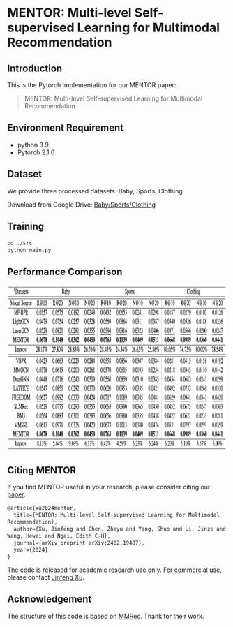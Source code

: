 # MENTOR: Multi-level Self-supervised Learning for Multimodal Recommendation

<!-- PROJECT LOGO -->

## Introduction

This is the Pytorch implementation for our MENTOR paper:

>MENTOR: Multi-level Self-supervised Learning for Multimodal Recommendation

## Environment Requirement
- python 3.9
- Pytorch 2.1.0

## Dataset

We provide three processed datasets: Baby, Sports, Clothing.

Download from Google Drive: [Baby/Sports/Clothing](https://drive.google.com/drive/folders/1tU4IxYbLXMkp_DbIOPGvCry16uPvolLk)

## Training
  ```
  cd ./src
  python main.py
  ```
## Performance Comparison
<img src="image/result.png" width="900px" height="380px"/>

## Citing MENTOR
If you find MENTOR useful in your research, please consider citing our [paper](https://arxiv.org/abs/2402.19407).
```
@article{xu2024mentor,
  title={MENTOR: Multi-level Self-supervised Learning for Multimodal Recommendation},
  author={Xu, Jinfeng and Chen, Zheyu and Yang, Shuo and Li, Jinze and Wang, Hewei and Ngai, Edith C-H},
  journal={arXiv preprint arXiv:2402.19407},
  year={2024}
}
```
The code is released for academic research use only. For commercial use, please contact [Jinfeng Xu](jinfeng.xu0605@gmail.com).


## Acknowledgement
The structure of this code is  based on [MMRec](https://github.com/enoche/MMRec). Thank for their work.